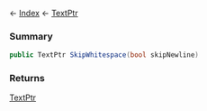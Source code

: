 ← [Index](Api-Index) ← [TextPtr](VRage.Game.ModAPI.Ingame.Utilities.TextPtr)

### Summary

```csharp
public TextPtr SkipWhitespace(bool skipNewline)
```

### Returns

[TextPtr](VRage.Game.ModAPI.Ingame.Utilities.TextPtr)

